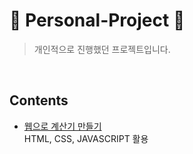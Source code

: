 # 🚶 Personal-Project 🚶
> 개인적으로 진행했던 프로젝트입니다.

<br/>

## Contents
- [웹으로 계산기 만들기](https://github.com/leejiwon6315/personal-project/tree/master/웹으로%20계산기%20만들기)
<br/> HTML, CSS, JAVASCRIPT 활용
